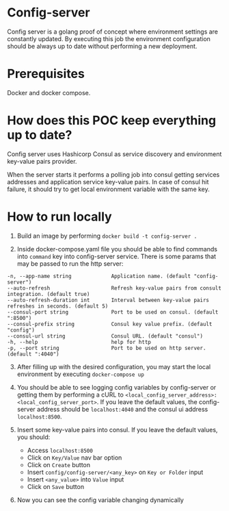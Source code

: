 # Config-server

Config server is a golang proof of concept where environment settings are constantly updated.
By executing this job the environment configuration should be always up to date without performing a new deployment.

# Prerequisites
Docker and docker compose.
# How does this POC keep everything up to date?
Config server uses Hashicorp Consul as service discovery and environment key-value pairs provider.

When the server starts it performs a polling job into consul getting services addresses and application service key-value pairs.
In case of consul hit failure, it should try to get local environment variable with the same key.

# How to run locally
1. Build an image by performing `docker build -t config-server .`


2. Inside docker-compose.yaml file you should be able to find commands into `command` key into config-server service.
There is some params that may be passed to run the http server:
```
-n, --app-name string             Application name. (default "config-server")
--auto-refresh                    Refresh key-value pairs from consult integration. (default true)
--auto-refresh-duration int       Interval between key-value pairs refreshes in seconds. (default 5)
--consul-port string              Port to be used on consul. (default ":8500")
--consul-prefix string            Consul key value prefix. (default "config")
--consul-url string               Consul URL. (default "consul")
-h, --help                        help for http
-p, --port string                 Port to be used on http server. (default ":4040")
```

3. After filling up with the desired configuration, you may start the local environment by executing `docker-compose up`

4. You should be able to see logging config variables by config-server or getting them by performing a cURL to `<local_config_server_address>:<local_config_server_port>`.
   If you leave the default values, the config-server address should be `localhost:4040` and the consul ui address `localhost:8500`.

5. Insert some key-value pairs into consul.
If you leave the default values, you should:
   - Access `localhost:8500`
   - Click on `Key/Value` nav bar option
   - Click on `Create` button
   - Insert `config/config-server/<any_key>` on `Key or Folder` input
   - Insert `<any_value>` into `Value` input
   - Click on `Save` button

6. Now you can see the config variable changing dynamically
